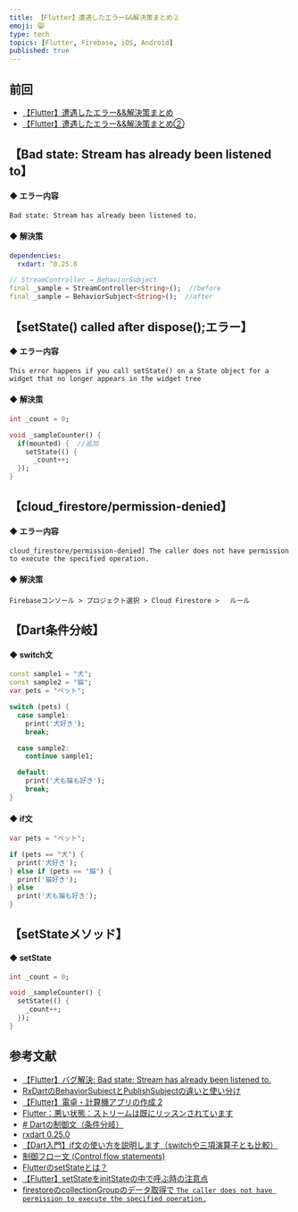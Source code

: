 ```yaml
---
title: 【Flutter】遭遇したエラー&&解決策まとめ②
emoji: 😸
type: tech
topics: [Flutter, Firebase, iOS, Android]
published: true
---
```


## 前回
 - [【Flutter】遭遇したエラー&&解決策まとめ](https://zenn.dev/endo/articles/8d037e3e7a29422e557c)
 - [【Flutter】遭遇したエラー&&解決策まとめ②](https://zenn.dev/endo/articles/2e8722076a0da536fe86)


## 【Bad state: Stream has already been listened to】
#### ◆ エラー内容
```
Bad state: Stream has already been listened to.
```

#### ◆ 解決策

```pubspec.yaml
dependencies:
  rxdart: ^0.25.0
```

```main.dart
// StreamController → BehaviorSubject
final _sample = StreamController<String>();  //before
final _sample = BehaviorSubject<String>();  //after
```

## 【setState() called after dispose();エラー】

#### ◆ エラー内容
```
This error happens if you call setState() on a State object for a widget that no longer appears in the widget tree
```

#### ◆ 解決策

```main.dart
int _count = 0;

void _sampleCounter() {
  if(mounted) {  //追加
    setState(() {
      _count++;
  });
}
```

## 【cloud_firestore/permission-denied】

#### ◆ エラー内容
```
cloud_firestore/permission-denied] The caller does not have permission to execute the specified operation.
```

#### ◆ 解決策

```
Firebaseコンソール > プロジェクト選択 > Cloud Firestore > 　ルール
```

## 【Dart条件分岐】

#### ◆ switch文
```main.dart
const sample1 = "犬";
const sample2 = "猫";
var pets = "ペット";

switch (pets) {
  case sample1:
    print('犬好き');
    break;

  case sample2:
    continue sample1;

  default:
    print('犬も猫も好き');
    break;
}
```

#### ◆ if文

```main.dart
var pets = "ペット";

if (pets == "犬") {
  print('犬好き');
} else if (pets == "猫") {
  print('猫好き');
} else
  print('犬も猫も好き');
}
```

## 【setStateメソッド】

#### ◆ setState

```main.dart
int _count = 0;

void _sampleCounter() {
  setState(() {
    _count++;
  });
}
```

## 参考文献
 - [【Flutter】バグ解決: Bad state: Stream has already been listened to.](https://qiita.com/tetsukick/items/b51713d637b66ad84510)
 - [RxDartのBehaviorSubjectとPublishSubjectの違いと使い分け](https://qiita.com/tetsufe/items/28ea0a07410efd6d6a9f)
 - [【Flutter】電卓・計算機アプリの作成 2](https://2357developnote.blogspot.com/2020/05/flutter-calculator2.html)
 - [Flutter：悪い状態：ストリームは既にリッスンされています](https://www.it-swarm-ja.tech/ja/dart/flutter%EF%BC%9A%E6%82%AA%E3%81%84%E7%8A%B6%E6%85%8B%EF%BC%9A%E3%82%B9%E3%83%88%E3%83%AA%E3%83%BC%E3%83%A0%E3%81%AF%E6%97%A2%E3%81%AB%E3%83%AA%E3%83%83%E3%82%B9%E3%83%B3%E3%81%95%E3%82%8C%E3%81%A6%E3%81%84%E3%81%BE%E3%81%99/806158797/)
 - [# Dartの制御文（条件分岐）](https://qiita.com/take0116/items/f85713100ff6af1d6594)
 - [rxdart 0.25.0](https://pub.dev/packages/rxdart/install)
 - [【Dart入門】if文の使い方を説明します（switchや三項演算子とも比較）](https://programming-dojo.com/%E3%80%90dart%E5%85%A5%E9%96%80%E3%80%91if%E6%96%87%E3%81%AE%E4%BD%BF%E3%81%84%E6%96%B9%E3%82%92%E8%AA%AC%E6%98%8E%E3%81%97%E3%81%BE%E3%81%99/)
 - [制御フロー文 (Control flow statements)](https://www.cresc.co.jp/tech/java/Google_Dart2/language/control_flow/control_flow.html)
 - [FlutterのsetStateとは？](https://qiita.com/koizumiim/items/5cc0f68d224b2cc949ba)
 - [【Flutter】setStateをinitStateの中で呼ぶ時の注意点](https://blog.mrym.tv/2019/12/traps-on-calling-setstate-inside-initstate/)
 - [firestoreのcollectionGroupのデータ取得で `The caller does not have permission to execute the specified operation.`](https://qiita.com/HorikawaTokiya/items/a5f07e26e3b2ef2732ee)
